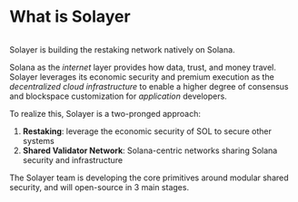 # What is Solayer



<figure><img src=".gitbook/assets/Twitter banner.png" alt=""><figcaption></figcaption></figure>

Solayer is building the restaking network natively on Solana.&#x20;

Solana as the _internet_ layer provides how data, trust, and money travel. Solayer leverages its economic security and premium execution as the _decentralized cloud infrastructure_ to enable a higher degree of consensus and blockspace customization for _application_ developers.

To realize this, Solayer is a two-pronged approach:&#x20;

1. **Restaking**: ‌leverage the economic security of SOL to secure other systems
2. **Shared Validator Network**: Solana-centric networks sharing Solana security and infrastructure&#x20;

The Solayer team is developing the core primitives around modular shared security, and will open-source in 3 main stages.&#x20;


